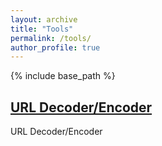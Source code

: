 ```yaml
---
layout: archive
title: "Tools"
permalink: /tools/
author_profile: true
---
```


{% include base_path %}

<h2 class="archive__item-title" itemprop="headline"> <a href="http://lutfumertceylan.com.tr/tools/url-dencoder" rel="permalink">URL Decoder/Encoder </a></h2><p class="archive__item-excerpt" itemprop="description"></p><p>URL Decoder/Encoder</p>
